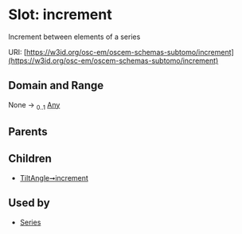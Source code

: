 
# Slot: increment

Increment between elements of a series

URI: [https://w3id.org/osc-em/oscem-schemas-subtomo/increment](https://w3id.org/osc-em/oscem-schemas-subtomo/increment)


## Domain and Range

None &#8594;  <sub>0..1</sub> [Any](Any.md)

## Parents


## Children

 *  [TiltAngle➞increment](TiltAngle_increment.md)

## Used by

 * [Series](Series.md)

